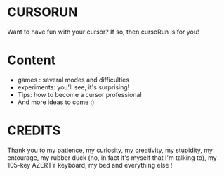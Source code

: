 # CURSORUN

Want to have fun with your cursor? If so, then cursoRun is for you!

# Content

- games : several modes and difficulties
- experiments: you'll see, it's surprising!
- Tips: how to become a cursor professional
- And more ideas to come :)

# CREDITS

Thank you to my patience, my curiosity, my creativity, my stupidity, my entourage, my rubber duck (no, in fact it's myself that I'm talking to), my 105-key AZERTY keyboard, my bed and everything else !

